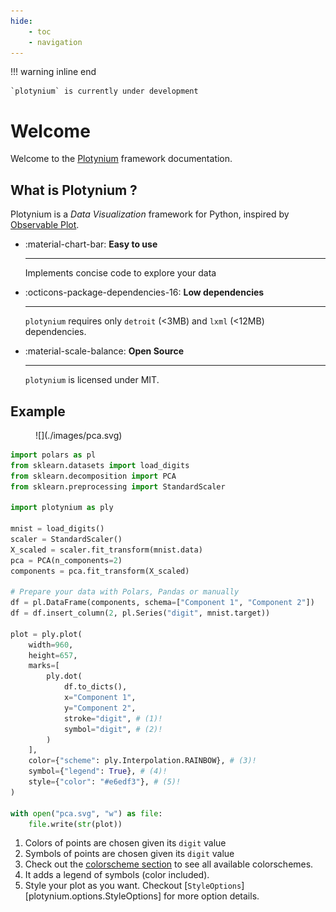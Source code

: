 ```yaml
---
hide:
    - toc
    - navigation
---
```


!!! warning inline end

    `plotynium` is currently under development


# Welcome

Welcome to the [Plotynium](https://github.com/bourbonut/plotynium) framework documentation.

## What is Plotynium ?

Plotynium is a *Data Visualization* framework for Python, inspired by [Observable Plot](https://observablehq.com/plot/).

<div class="grid cards" markdown>

- :material-chart-bar: __Easy to use__

    ---

    Implements concise code to explore your data

- :octicons-package-dependencies-16: __Low dependencies__

    ---

    `plotynium` requires only `detroit` (<3MB) and `lxml` (<12MB) dependencies.

- :material-scale-balance: __Open Source__

    ---

    `plotynium` is licensed under MIT.

</div>

## Example

<figure markdown="span">
    ![](./images/pca.svg)
</figure>

```py
import polars as pl
from sklearn.datasets import load_digits
from sklearn.decomposition import PCA
from sklearn.preprocessing import StandardScaler

import plotynium as ply

mnist = load_digits()
scaler = StandardScaler()
X_scaled = scaler.fit_transform(mnist.data)
pca = PCA(n_components=2)
components = pca.fit_transform(X_scaled)

# Prepare your data with Polars, Pandas or manually
df = pl.DataFrame(components, schema=["Component 1", "Component 2"])
df = df.insert_column(2, pl.Series("digit", mnist.target))

plot = ply.plot(
    width=960,
    height=657,
    marks=[
        ply.dot(
            df.to_dicts(),
            x="Component 1",
            y="Component 2",
            stroke="digit", # (1)!
            symbol="digit", # (2)!
        )
    ],
    color={"scheme": ply.Interpolation.RAINBOW}, # (3)!
    symbol={"legend": True}, # (4)!
    style={"color": "#e6edf3"}, # (5)!
)

with open("pca.svg", "w") as file:
    file.write(str(plot))
```

1. Colors of points are chosen given its `digit` value
2. Symbols of points are chosen given its `digit` value
3. Check out the [colorscheme section](./colorschemes/interpolations.md) to see all available colorschemes.
4. It adds a legend of symbols (color included).
5. Style your plot as you want. Checkout [`StyleOptions`][plotynium.options.StyleOptions] for more option details.
